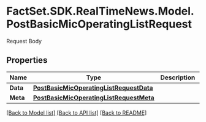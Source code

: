 # FactSet.SDK.RealTimeNews.Model.PostBasicMicOperatingListRequest
Request Body

## Properties

Name | Type | Description | Notes
------------ | ------------- | ------------- | -------------
**Data** | [**PostBasicMicOperatingListRequestData**](PostBasicMicOperatingListRequestData.md) |  | 
**Meta** | [**PostBasicMicOperatingListRequestMeta**](PostBasicMicOperatingListRequestMeta.md) |  | [optional] 

[[Back to Model list]](../README.md#documentation-for-models) [[Back to API list]](../README.md#documentation-for-api-endpoints) [[Back to README]](../README.md)

